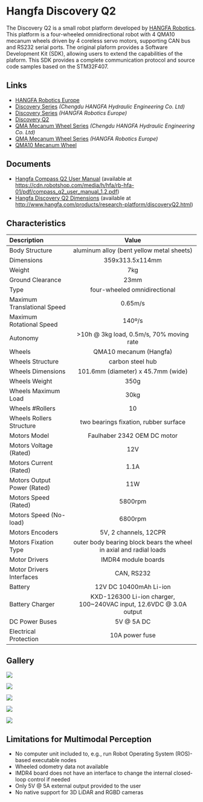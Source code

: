 # Hangfa Discovery Q2

The Discovery Q2 is a small robot platform developed by
[HANGFA Robotics](https://www.hangfa-europe.com/).
This platform is a four-wheeled omnidirectional robot with 4 QMA10 mecanum
wheels driven by 4 coreless servo motors, supporting CAN bus and RS232 serial
ports. The original plaform provides a Software Development Kit (SDK), allowing
users to extend the capabilities of the plaform. This SDK provides a complete
communication protocol and source code samples based on the STM32F407.

## Links

- [HANGFA Robotics Europe](https://www.hangfa-europe.com/)
- [Discovery Series](http://www.cdhfyy.com/EN/robot/Discovery.html)
  _(Chengdu HANGFA Hydraulic Engineering Co. Ltd)_
- [Discovery Series](https://www.hangfa-europe.com/en/omni-robot/discovery)
  _(HANGFA Robotics Europe)_
- [Discovery Q2](http://www.cdhfyy.com/EN/robot/DiscoveryQ2.html)
- [QMA Mecanum Wheel Series](http://www.cdhfyy.com/EN/omniwheel/QMA.html)
  _(Chengdu HANGFA Hydraulic Engineering Co. Ltd)_
- [QMA Mecanum Wheel Series](https://www.hangfa-europe.com/en/mecanum-wheels/qma-series)
  _(HANGFA Robotics Europe)_
- [QMA10 Mecanum Wheel](http://www.cdhfyy.com/EN/omniwheel/QMA10.html)

## Documents

- [Hangfa Compass Q2 User Manual](../assets/platform/hangfa-compass-q2_user-manual.pdf)
  (available at https://cdn.robotshop.com/media/h/hfa/rb-hfa-01/pdf/compass_q2_user_manual_1.2.pdf)
- [Hangfa Discovery Q2 Dimensions](../assets/platform/hangfa-discovery-q2_dimensions.pdf)
  (available at http://www.hangfa.com/products/research-platform/discoveryQ2.html)

## Characteristics

| Description                 | Value                                                              |
| :-------------------------- | :----------------------------------------------------------------: |
| Body Structure              | aluminum alloy (bent yellow metal sheets)                          |
| Dimensions                  | 359x313.5x114mm                                                    |
| Weight                      | 7kg                                                                |
| Ground Clearance            | 23mm                                                               |
| Type                        | four-wheeled omnidirectional                                       |
| Maximum Translational Speed | 0.65m/s                                                            |
| Maximum Rotational Speed    | 140º/s                                                             |
| Autonomy                    | >10h @ 3kg load, 0.5m/s, 70% moving rate                           |
| Wheels                      | QMA10 mecanum (Hangfa)                                             |
| Wheels Structure            | carbon steel hub                                                   |
| Wheels Dimensions           | 101.6mm (diameter) x 45.7mm (wide)                                 |
| Wheels Weight               | 350g                                                               |
| Wheels Maximum Load         | 30kg                                                               |
| Wheels #Rollers             | 10                                                                 |
| Wheels Rollers Structure    | two bearings fixation, rubber surface                              |
| Motors Model                | Faulhaber 2342 OEM DC motor                                        |
| Motors Voltage (Rated)      | 12V                                                                |
| Motors Current (Rated)      | 1.1A                                                               |
| Motors Output Power (Rated) | 11W                                                                |
| Motors Speed (Rated)        | 5800rpm                                                            |
| Motors Speed (No-load)      | 6800rpm                                                            |
| Motors Encoders             | 5V, 2 channels, 12CPR                                              |
| Motors Fixation Type        | outer body bearing block bears the wheel in axial and radial loads |
| Motor Drivers               | IMDR4 module boards                                                |
| Motor Drivers Interfaces    | CAN, RS232                                                         |
| Battery                     | 12V DC 10400mAh Li-ion                                             |
| Battery Charger             | KXD-126300 Li-ion charger, 100~240VAC input, 12.6VDC @ 3.0A output |
| DC Power Buses              | 5V @ 5A DC                                                         |
| Electrical Protection       | 10A power fuse                                                     |

## Gallery

<div class="grid" markdown>

![](../assets/platform/hangfa-discovery-q2_original_front(1).jpg)

![](../assets/platform/hangfa-discovery-q2_original_inside_motors-only.jpg)

![](../assets/platform/hangfa-discovery-q2_original_inside.jpg)

![](../assets/platform/hangfa-discovery-q2_original_side.jpg)

![](../assets/platform/hangfa-discovery-q2_original_front(2).jpg)

</div>

## Limitations for Multimodal Perception

- No computer unit included to, e.g., run Robot Operating System (ROS)-based
  executable nodes
- Wheeled odometry data not available
- IMDR4 board does not have an interface to change the internal closed-loop
  control if needed
- Only 5V @ 5A external output provided to the user
- No native support for 3D LiDAR and RGBD cameras
